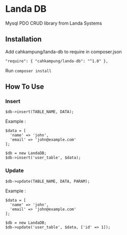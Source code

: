 # Landa DB

Mysql PDO CRUD library from Landa Systems

## Installation

Add cahkampung/landa-db to require in composer.json

`"require": { "cahkampung/landa-db": "^1.0" },`

Run `composer install`

## How To Use

### Insert

`$db->insert(TABLE_NAME, DATA);`

Example : 
```
$data = [
  'name' => 'john',
  'email' => 'john@example.com'
];

$db = new LandaDB;
$db->insert('user_table', $data);
```

### Update

`$db->update(TABLE_NAME, DATA, PARAM);`

Example : 
```
$data = [
  'name' => 'john',
  'email' => 'john@example.com'
];

$db = new LandaDB;
$db->update('user_table', $data, ['id' => 1]);
```
